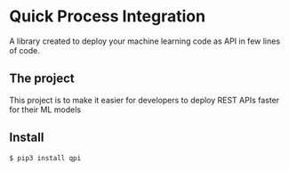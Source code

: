 # Quick Process Integration

A library created to deploy your machine learning code as API in few lines of code.

## The project

This project is to make it easier for developers to deploy REST APIs faster for their ML models

## Install

``` $ pip3 install qpi ```
